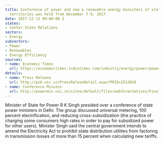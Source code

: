 ```yaml
---
title: Conference of power and new & renewable energy ministers of states and union
  territories was held from December 7-8, 2017
date: 2017-12-13 00:00:00 Z
states:
- Center-State Relations
sectors:
- Energy
subsectors:
- Power
- Renewables
- Energy Efficiency
sources:
- name: Economic Times
  url: https://economictimes.indiatimes.com/industry/energy/power/power-ministers-meet-states-agree-on-24x7-power-for-all-direct-benefit-transfer/articleshow/61966434.cms
details:
- name: Press Release
  url: http://pib.nic.in/PressReleseDetail.aspx?PRID=1512028
- name: Conference Minutes
  url: http://powermin.nic.in/sites/default/files/webform/notices/Final_approved_minute_RK.pdf
---
```


Minister of State for Power R K Singh presided over a conference of state power ministers in Delhi. The group discussed universal metering, 100 percent electrification, and reducing cross-subsidization (the practice of charging some consumers high rates in order to pay for subsidized power for other users). Minister Singh said the central government intends to amend the Electricity Act to prohibit state distribution utilities from factoring in transmission losses of more than 15 percent when calculating new tariffs.
